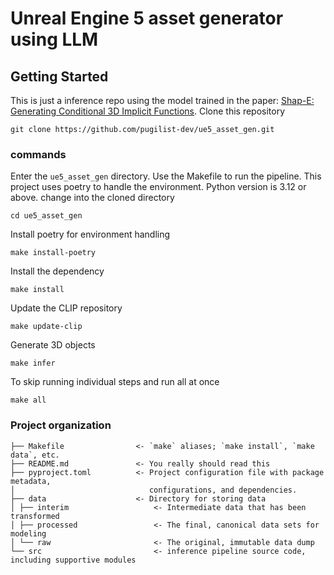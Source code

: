 # Unreal Engine 5 asset generator using LLM
## Getting Started
This is just a inference repo using the model trained in the paper: [Shap-E: Generating Conditional 3D Implicit Functions](https://arxiv.org/abs/2305.02463).
Clone this repository

```commandline
git clone https://github.com/pugilist-dev/ue5_asset_gen.git
```
### commands
Enter the `ue5_asset_gen` directory. Use the Makefile to run the pipeline. This project uses poetry to handle the environment. Python version is 3.12 or above.
change into the cloned directory
```commandline
cd ue5_asset_gen
```
Install poetry for environment handling
```commandline
make install-poetry
```
Install the dependency
```commandline
make install
```
Update the CLIP repository
```commandline
make update-clip
```
Generate 3D objects
```commandline
make infer
```
To skip running individual steps and run all at once
```commandline
make all
```
### Project organization
```
├── Makefile                <- `make` aliases; `make install`, `make data`, etc.
├── README.md               <- You really should read this
├── pyproject.toml          <- Project configuration file with package metadata, 
│                              configurations, and dependencies.
├── data                    <- Directory for storing data
│ ├── interim                   <- Intermediate data that has been transformed
│ ├── processed                 <- The final, canonical data sets for modeling
│ └── raw                       <- The original, immutable data dump
└── src                         <- inference pipeline source code, including supportive modules

